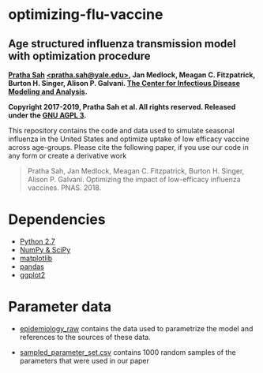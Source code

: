 # optimizing-flu-vaccine

## Age structured influenza transmission model with optimization procedure

**[Pratha Sah](https://prathasah.github.io/)
[\<pratha.sah@yale.edu\>](mailto:pratha.sah@yale.edu),
 Jan Medlock, Meagan C. Fitzpatrick, Burton H. Singer, Alison P. Galvani.
[The Center for Infectious Disease Modeling and Analysis](http://cidma.yale.edu/).**

**Copyright 2017-2019, Pratha Sah et al. All rights reserved.
Released under the [GNU AGPL 3](LICENSE).**

This repository contains the code and data used to simulate seasonal influenza in the United States and
optimize uptake of low efficacy vaccine across age-groups. Please cite the following paper, if you use our code in any
form or create a derivative work
> Pratha Sah, Jan Medlock, Meagan C. Fitzpatrick, Burton H. Singer, Alison P. Galvani.
> Optimizing the impact of low-efficacy influenza vaccines.
> PNAS. 2018.


Dependencies
===============================================
* [Python 2.7](http://python.org/)
* [NumPy & SciPy](http://www.scipy.org/)
* [matplotlib](http://matplotlib.org/)
* [pandas](http://pandas.pydata.org/)
* [ggplot2](http://ggplot2.org/)

Parameter data
===============================================

* [epidemiology_raw](epidemiology_raw) contains the data used to
  parametrize the model and references to the sources of these data.

* [sampled_parameter_set.csv](sampled_parameter_set.csv) contains 1000 random samples of the parameters that were used in our paper

